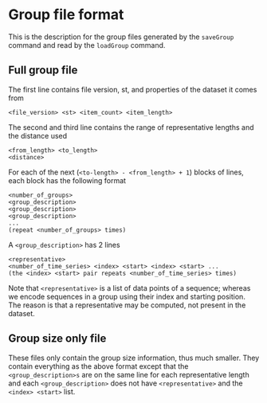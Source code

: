 # Group file format

This is the description for the group files generated by the `saveGroup` command and read by the `loadGroup` command.

## Full group file

The first line contains file version, st, and properties of the dataset it comes from
```
<file_version> <st> <item_count> <item_length>
```

The second and third line contains the range of representative lengths and the distance used
```
<from_length> <to_length>
<distance>
```

For each of the next (`<to-length> - <from_length> + 1`) blocks of lines, each block has the following format
```
<number_of_groups>
<group_description>
<group_description>
<group_description>
...
(repeat <number_of_groups> times)
```

A `<group_description>` has 2 lines
```
<representative>
<number_of_time_series> <index> <start> <index> <start> ...
(the <index> <start> pair repeats <number_of_time_series> times)
```
Note that `<representative>` is a list of data points of a sequence; whereas we encode sequences in a group using their index and starting position. The reason is that a representative may be computed, not present in the dataset.

## Group size only file

These files only contain the group size information, thus much smaller. They contain everything as the above format except that the `<group_description>s` are on the same line for each representative length and each `<group_description>` does not have `<representative>` and the `<index> <start>` list.
